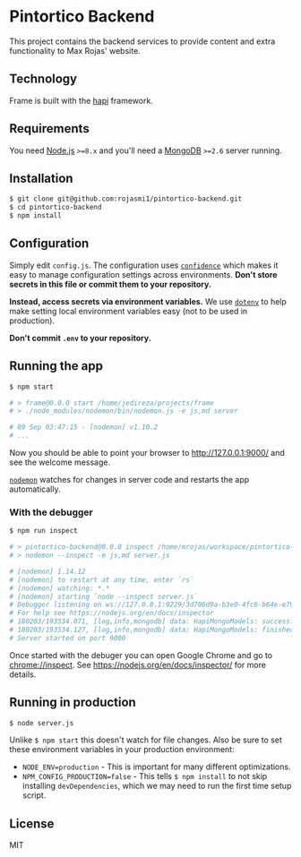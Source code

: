 # Pintortico Backend

This project contains the backend services to provide content and extra functionality to Max Rojas' website.

## Technology

Frame is built with the [hapi](https://hapijs.com/) framework.

## Requirements

You need [Node.js](http://nodejs.org/download/) `>=8.x` and you'll need a
[MongoDB](http://www.mongodb.org/downloads) `>=2.6` server running.


## Installation

```bash
$ git clone git@github.com:rojasmi1/pintortico-backend.git
$ cd pintortico-backend
$ npm install
```


## Configuration

Simply edit `config.js`. The configuration uses
[`confidence`](https://github.com/hapijs/confidence) which makes it easy to
manage configuration settings across environments. __Don't store secrets in
this file or commit them to your repository.__

__Instead, access secrets via environment variables.__ We use
[`dotenv`](https://github.com/motdotla/dotenv) to help make setting local
environment variables easy (not to be used in production).

__Don't commit `.env` to your repository.__


## Running the app

```bash
$ npm start

# > frame@0.0.0 start /home/jedireza/projects/frame
# > ./node_modules/nodemon/bin/nodemon.js -e js,md server

# 09 Sep 03:47:15 - [nodemon] v1.10.2
# ...
```

Now you should be able to point your browser to http://127.0.0.1:9000/ and
see the welcome message.

[`nodemon`](https://github.com/remy/nodemon) watches for changes in server
code and restarts the app automatically.

### With the debugger

```bash
$ npm run inspect

# > pintortico-backend@0.0.0 inspect /home/mrojas/workspace/pintortico-backend
# > nodemon --inspect -e js,md server.js

# [nodemon] 1.14.12
# [nodemon] to restart at any time, enter `rs`
# [nodemon] watching: *.*
# [nodemon] starting `node --inspect server.js`
# Debugger listening on ws://127.0.0.1:9229/3d706d9a-b3e0-4fc6-b64e-e7968b7f94d0
# For help see https://nodejs.org/en/docs/inspector
# 180203/193534.071, [log,info,mongodb] data: HapiMongoModels: successfully connected to the db.
# 180203/193534.127, [log,info,mongodb] data: HapiMongoModels: finished processing auto indexes.
# Server started on port 9000
```

Once started with the debuger you can open Google Chrome and go to
[chrome://inspect](chrome://inspect). See https://nodejs.org/en/docs/inspector/
for more details.


## Running in production

```bash
$ node server.js
```

Unlike `$ npm start` this doesn't watch for file changes. Also be sure to set
these environment variables in your production environment:

 - `NODE_ENV=production` - This is important for many different
   optimizations.
 - `NPM_CONFIG_PRODUCTION=false` - This tells `$ npm install` to not skip
   installing `devDependencies`, which we may need to run the first time
   setup script.


## License

MIT
